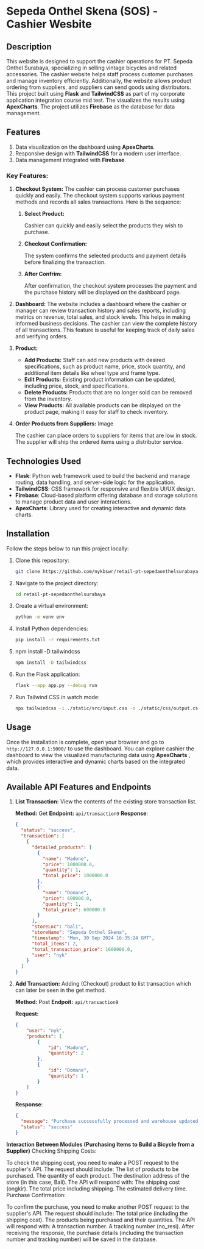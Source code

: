 # Sepeda Onthel Skena (SOS) - Cashier Wesbite

## Description

This website is designed to support the cashier operations for PT. Sepeda Onthel Surabaya, specializing in selling vintage bicycles and related accessories. The cashier website helps staff process customer purchases and manage inventory efficiently. Additionally, the website allows product ordering from suppliers, and suppliers can send goods using distributors. This project built using **Flask** and **TailwindCSS** as part of my corporate application integration course mid test. The visualizes the results using **ApexCharts**. The project utilizes **Firebase** as the database for data management.

## Features

1. Data visualization on the dashboard using **ApexCharts**.
2. Responsive design with **TailwindCSS** for a modern user interface.
3. Data management integrated with **Firebase**.

### Key Features:

1. **Checkout System:**
   The cashier can process customer purchases quickly and easily. The checkout system supports various payment methods and records all sales transactions. Here is the sequence:

   1. **Select Product:**

      Cashier can quickly and easily select the products they wish to purchase.
   2. **Checkout Confirmation:**

      The system confirms the selected products and payment details before finalizing the transaction.
   3. **After Confrim:**

      After confirmation, the checkout system processes the payment and the purchase history will be displayed on the dashboard page.
2. **Dashboard:**
   The website includes a dashboard where the cashier or manager can review transaction history and sales reports, including metrics on revenue, total sales, and stock levels. This helps in making informed business decisions. The cashier can view the complete history of all transactions. This feature is useful for keeping track of daily sales and verifying orders.
3. **Product:**

   * **Add Products:** Staff can add new products with desired specifications, such as product name, price, stock quantity, and additional item details like wheel type and frame type.
   * **Edit Products:** Existing product information can be updated, including price, stock, and specifications.
   * **Delete Products:** Products that are no longer sold can be removed from the inventory.
   * **View Products:** All available products can be displayed on the product page, making it easy for staff to check inventory.
4. **Order Products from Suppliers:**
   Image

   The cashier can place orders to suppliers for items that are low in stock. The supplier will ship the ordered items using a distributor service.

## Technologies Used

- **Flask**: Python web framework used to build the backend and manage routing, data handling, and server-side logic for the application.
- **TailwindCSS**: CSS framework for responsive and flexible UI/UX design.
- **Firebase**: Cloud-based platform offering database and storage solutions to manage product data and user interactions.
- **ApexCharts**: Library used for creating interactive and dynamic data charts.

## Installation

Follow the steps below to run this project locally:

1. Clone this repository:

   ```bash
   git clone https://github.com/nykbswr/retail-pt-sepedaonthelsurabaya.git
   ```
2. Navigate to the project directory:

   ```bash
   cd retail-pt-sepedaonthelsurabaya
   ```
3. Create a virtual environment:

   ```bash
   python -m venv env
   ```
4. Install Python dependencies:

   ```bash
   pip install -r requirements.txt
   ```
5. npm install -D tailwindcss

   ```bash
   npm install -D tailwindcss
   ```
6. Run the Flask application:

   ```bash
   flask --app app.py --debug run
   ```
7. Run Tailwind CSS in watch mode:

   ```bash
   npx tailwindcss -i ./static/src/input.css -o ./static/css/output.css --watch
   ```

## Usage

Once the installation is complete, open your browser and go to `http://127.0.0.1:5000/` to use the dashboard. You can explore cashier the dashboard to view the visualized manufacturing data using  **ApexCharts** , which provides interactive and dynamic charts based on the integrated data.

## Available API Features and Endpoints

1. **List Transaction:** View the contents of the existing store transaction list.

   **Method:** Get
   **Endpoint:** `api/transaction9`
   **Response**:

   ```json
   {
     "status": "success",
     "transaction": [
       {
         "detailed_products": [
           {
             "name": "Madone",
             "price": 1000000.0,
             "quantity": 1,
             "total_price": 1000000.0
           },
           {
             "name": "Domane",
             "price": 600000.0,
             "quantity": 1,
             "total_price": 600000.0
           }
         ],
         "storeLoc": "bali",
         "storeName": "Sepeda Onthel Skena",
         "timestamp": "Mon, 30 Sep 2024 16:35:24 GMT",
         "total_items": 2,
         "total_transaction_price": 1600000.0,
         "user": "nyk"
       }
     ]
   }
   ```
2. **Add Transaction:** Adding (Checkout) product to list transaction which can later be seen in the get method.

   **Method:** Post
   **Endpoit:** `api/transaction9`

   ****Request**:**

   ```json
   {
       "user": "nyk",
       "products": [
           {
               "id": "Madone",
               "quantity": 2
           },
           {
               "id": "Domane",
               "quantity": 1
           }
       ]
   }
   ```

   **Response**:

   ```json
   {
     "message": "Purchase successfully processed and warehouse updated!",
     "status": "success"
   }
   ```

**Interaction Between Modules (Purchasing Items to Build a Bicycle from a Supplier)**
Checking Shipping Costs:

To check the shipping cost, you need to make a POST request to the supplier's API.
The request should include:
The list of products to be purchased.
The quantity of each product.
The destination address of the store (in this case, Bali).
The API will respond with:
The shipping cost (ongkir).
The total price including shipping.
The estimated delivery time.
Purchase Confirmation:

To confirm the purchase, you need to make another POST request to the supplier's API.
The request should include:
The total price (including the shipping cost).
The products being purchased and their quantities.
The API will respond with:
A transaction number.
A tracking number (no_resi).
After receiving the response, the purchase details (including the transaction number and tracking number) will be saved in the database.
